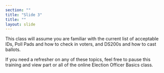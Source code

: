 ```yaml
---
section: ""
title: "Slide 3"
title: ""
layout: slide
---
```


This class will assume you are familiar with the current list of acceptable IDs, Poll Pads and how to check in voters, and DS200s and how to cast ballots.

If you need a refresher on any of these topics, feel free to pause this training and view part or all of the online Election Officer Basics class.

